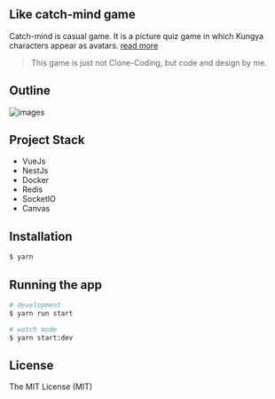 ## Like catch-mind game

Catch-mind is casual game. It is a picture quiz game in which Kungya characters appear as avatars. [read more](https://namu.wiki/w/%EC%BA%90%EC%B9%98%EB%A7%88%EC%9D%B8%EB%93%9C)

> This game is just not Clone-Coding, but code and design by me.

## Outline

![images](https://i.imgur.com/VqULeYN.png)

## Project Stack

- VueJs
- NestJs
- Docker
- Redis
- SocketIO
- Canvas

## Installation

```bash
$ yarn
```

## Running the app

```bash
# development
$ yarn run start

# watch mode
$ yarn start:dev

```

## License

The MIT License (MIT)
